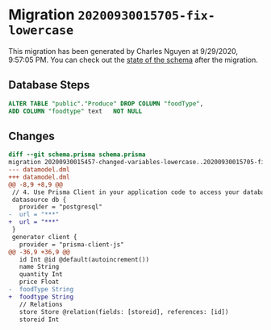 # Migration `20200930015705-fix-lowercase`

This migration has been generated by Charles Nguyen at 9/29/2020, 9:57:05 PM.
You can check out the [state of the schema](./schema.prisma) after the migration.

## Database Steps

```sql
ALTER TABLE "public"."Produce" DROP COLUMN "foodType",
ADD COLUMN "foodtype" text   NOT NULL 
```

## Changes

```diff
diff --git schema.prisma schema.prisma
migration 20200930015457-changed-variables-lowercase..20200930015705-fix-lowercase
--- datamodel.dml
+++ datamodel.dml
@@ -8,9 +8,9 @@
 // 4. Use Prisma Client in your application code to access your database.
 datasource db {
   provider = "postgresql"
-  url = "***"
+  url = "***"
 }
 generator client {
   provider = "prisma-client-js"
@@ -36,9 +36,9 @@
   id Int @id @default(autoincrement())
   name String
   quantity Int
   price Float
-  foodType String
+  foodtype String
   // Relations
   store Store @relation(fields: [storeid], references: [id])
   storeid Int
```


